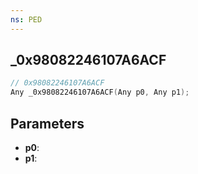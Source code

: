 ```yaml
---
ns: PED
---
```

## _0x98082246107A6ACF

```c
// 0x98082246107A6ACF
Any _0x98082246107A6ACF(Any p0, Any p1);
```

## Parameters
* **p0**:
* **p1**:
